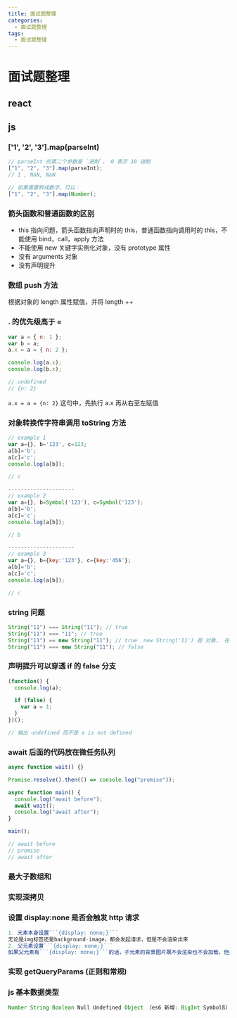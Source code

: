```yaml
---
title: 面试题整理
categories:
  - 面试题整理
tags:
  - 面试题整理
---
```


# 面试题整理

## react

## js

### ['1', '2', '3'].map(parseInt)

```js
// parseInt 的第二个参数是 `进制`， 0 表示 10 进制
["1", "2", "3"].map(parseInt);
// 1 , NaN, NaN

// 如果需要转成数字，可以：
["1", "2", "3"].map(Number);
```

### 箭头函数和普通函数的区别

- this 指向问题，箭头函数指向声明时的 this，普通函数指向调用时的 this，不能使用 bind，call，apply 方法
- 不能使用 new 关键字实例化对象，没有 prototype 属性
- 没有 arguments 对象
- 没有声明提升

### 数组 push 方法

根据对象的 length 属性赋值，并将 length ++

### . 的优先级高于 =

```js
var a = { n: 1 };
var b = a;
a.x = a = { n: 2 };

console.log(a.x);
console.log(b.x);

// undefined
// {n: 2}
```

`a.x = a = {n: 2}` 这句中，先执行 a.x 再从右至左赋值

### 对象转换传字符串调用 toString 方法

```js
// example 1
var a={}, b='123', c=123;
a[b]='b';
a[c]='c';
console.log(a[b]);

// c

---------------------
// example 2
var a={}, b=Symbol('123'), c=Symbol('123');
a[b]='b';
a[c]='c';
console.log(a[b]);

// b

---------------------
// example 3
var a={}, b={key:'123'}, c={key:'456'};
a[b]='b';
a[c]='c';
console.log(a[b]);

// c

```

### string 问题

```js
String("11") === String("11"); // true
String("11") === "11"; // true
String("11") == new String("11"); // true  new String('11') 是 对象， 在双等号时隐式 调用 toString（） 返回 ’11‘
String("11") === new String("11"); // false
```

### 声明提升可以穿透 if 的 false 分支

```js
(function() {
  console.log(a);

  if (false) {
    var a = 1;
  }
})();

// 输出 undefined 而不是 a is not defined
```

### await 后面的代码放在微任务队列

```js
async function wait() {}

Promise.resolve().then(() => console.log("promise"));

async function main() {
  console.log("await before");
  await wait();
  console.log("await after");
}

main();

// await before
// promise
// await after
```

### 最大子数组和

### 实现深拷贝

### 设置 display:none 是否会触发 http 请求

````js
1. 元素本身设置```{display: none;}```
无论是img标签还是background-image，都会发起请求，但是不会渲染出来
2. 父元素设置```{display: none;}```
如果父元素有```{display: none;}```的话，子元素的背景图片既不会渲染也不会加载，但是标签上的图片```会被加载```不会被渲染

````

### 实现 getQueryParams (正则和常规)

### js 基本数据类型

```js
Number String Boolean Null Undefined Object （es6 新增: BigInt Symbolß）

```
